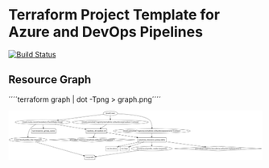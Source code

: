 # Terraform Project Template for Azure and DevOps Pipelines
[![Build Status](https://dev.azure.com/datehran/tf-template/_apis/build/status/dariustehrani.tf-template?branchName=master)](https://dev.azure.com/datehran/tf-template/_build/latest?definitionId=27&branchName=master)

## Resource Graph
´´´´terraform graph | dot -Tpng > graph.png´´´´

![resource graph](docs/graph.png)
